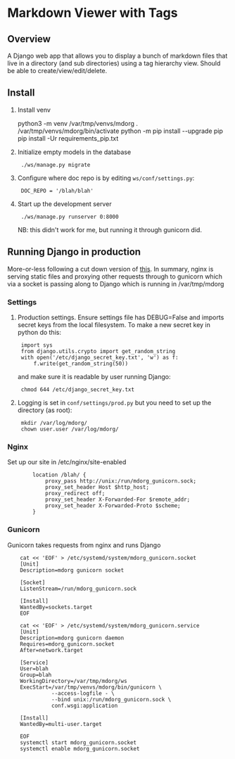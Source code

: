 # Markdown Viewer with Tags

## Overview

A Django web app that allows you to display a bunch of markdown files
that live in a directory (and sub directories) using a tag hierarchy
view.  Should be able to create/view/edit/delete.


## Install


1. Install venv

	python3 -m venv /var/tmp/venvs/mdorg
	. /var/tmp/venvs/mdorg/bin/activate
	python -m pip install --upgrade pip
	pip install -Ur requirements_pip.txt

2. Initialize empty models in the database

        ./ws/manage.py migrate

3. Configure where doc repo is by editing `ws/conf/settings.py`:

        DOC_REPO = '/blah/blah'

4. Start up the development server

        ./ws/manage.py runserver 0:8000

   NB: this didn't work for me, but running it through gunicorn did.

## Running Django in production

More-or-less following a cut down version of
[this](https://djangodeployment.readthedocs.io/en/latest/index.html).
In summary, nginx is serving static files and proxying other requests
through to gunicorn which via a socket is passing along to Django which
is running in /var/tmp/mdorg

### Settings

1. Production settings.  Ensure settings file has DEBUG=False and
   imports secret keys from the local filesystem.  To make a new secret
   key in python do this:

        import sys
        from django.utils.crypto import get_random_string
        with open('/etc/django_secret_key.txt', 'w') as f:
            f.write(get_random_string(50))

    and make sure it is readable by user running Django:

        chmod 644 /etc/django_secret_key.txt

2. Logging is set in `conf/settings/prod.py` but you need to set up the
   directory (as root):

        mkdir /var/log/mdorg/
        chown user.user /var/log/mdorg/

###  Nginx

Set up our site in /etc/nginx/site-enabled

            location /blah/ {
                proxy_pass http://unix:/run/mdorg_gunicorn.sock;
                proxy_set_header Host $http_host;
                proxy_redirect off;
                proxy_set_header X-Forwarded-For $remote_addr;
                proxy_set_header X-Forwarded-Proto $scheme;
            }


### Gunicorn

Gunicorn takes requests from nginx and runs Django

        cat << 'EOF' > /etc/systemd/system/mdorg_gunicorn.socket
        [Unit]
        Description=mdorg gunicorn socket

        [Socket]
        ListenStream=/run/mdorg_gunicorn.sock

        [Install]
        WantedBy=sockets.target
        EOF

        cat << 'EOF' > /etc/systemd/system/mdorg_gunicorn.service
        [Unit]
        Description=mdorg gunicorn daemon
        Requires=mdorg_gunicorn.socket
        After=network.target

        [Service]
        User=blah
        Group=blah
        WorkingDirectory=/var/tmp/mdorg/ws
        ExecStart=/var/tmp/venvs/mdorg/bin/gunicorn \
                  --access-logfile - \
                  --bind unix:/run/mdorg_gunicorn.sock \
                  conf.wsgi:application

        [Install]
        WantedBy=multi-user.target

        EOF
        systemctl start mdorg_gunicorn.socket
        systemctl enable mdorg_gunicorn.socket

